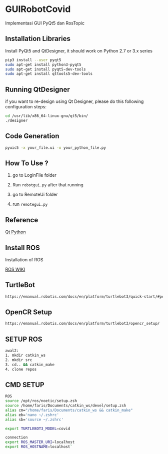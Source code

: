 # GUIRobotCovid
Implementasi GUI PyQt5 dan RosTopic

## Installation Libraries

Install PyQt5 and QtDesigner, it should work on Python 2.7 or 3.x series

```bash
pip3 install --user pyqt5  
sudo apt-get install python3-pyqt5  
sudo apt-get install pyqt5-dev-tools
sudo apt-get install qttools5-dev-tools
```
## Running QtDesigner
if you want to re-design using Qt Designer, please do this following configuration steps:
```bash
cd /usr/lib/x86_64-linux-gnu/qt5/bin/
./designer
```
## Code Generation

```bash
pyuic5 -x your_file.ui -o your_python_file.py
```
## How To Use ?
1. go to LoginFile folder
2. Run `robotgui.py`
after that running

3. go to RemoteUi folder
4. run `remotegui.py`

## Reference
[Qt Python](https://pythonbasics.org/qt-designer-python/)

## Install ROS
Installation of ROS

[ROS WIKI](http://wiki.ros.org/melodic/Installation/Ubuntu)

## TurtleBot
```bash
https://emanual.robotis.com/docs/en/platform/turtlebot3/quick-start/#pc-setup
```
## OpenCR Setup
```bash
https://emanual.robotis.com/docs/en/platform/turtlebot3/opencr_setup/
```
## SETUP ROS
```bash
awal2:
1. mkdir catkin_ws
2. mkdir src
3. cd.. && catkin_make
4. clone repos
```

## CMD SETUP
```bash
ROS
source /opt/ros/noetic/setup.zsh
source /home/faris/Documents/catkin_ws/devel/setup.zsh
alias cm="/home/faris/Documents/catkin_ws && catkin_make"
alias eb='nano ~/.zshrc'
alias sb='source ~/.zshrc'

export TURTLEBOT3_MODEL=covid

connection
export ROS_MASTER_URI=localhost
export ROS_HOSTNAME=localhost`
```
